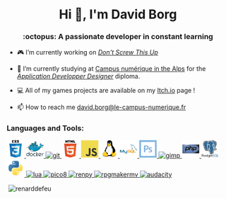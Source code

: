<h1 align="center">Hi 👋, I'm David Borg</h1>
<h3 align="center">:octopus: A passionate developer in constant learning</h3>

- :video_game: I’m currently working on [*Don't Screw This Up*](https://leffy21.itch.io/dont-screw-this-up)

- 🌱 I’m currently studying at [Campus numérique in the Alps](https://le-campus-numerique.fr/campus-annecy/) for the [*Application Developper Designer*](https://le-campus-numerique.fr/formation-developpeur/#concept-dev-app) diploma.

- 💻 All of my games projects are available on my [Itch.io](https://leffy21.itch.io/) page !

- 📫 How to reach me david.borg@le-campus-numerique.fr


<h3 align="left">Languages and Tools:</h3>
<p align="left"> <a href="https://www.w3schools.com/css/" target="_blank" rel="noreferrer"> <img src="https://raw.githubusercontent.com/devicons/devicon/master/icons/css3/css3-original-wordmark.svg" alt="css3" width="40" height="40"/> </a> <a href="https://www.docker.com/" target="_blank" rel="noreferrer"> <img src="https://raw.githubusercontent.com/devicons/devicon/master/icons/docker/docker-original-wordmark.svg" alt="docker" width="40" height="40"/> </a> <a href="https://git-scm.com/" target="_blank" rel="noreferrer"> <img src="https://www.vectorlogo.zone/logos/git-scm/git-scm-icon.svg" alt="git" width="40" height="40"/> </a> <a href="https://www.w3.org/html/" target="_blank" rel="noreferrer"> <img src="https://raw.githubusercontent.com/devicons/devicon/master/icons/html5/html5-original-wordmark.svg" alt="html5" width="40" height="40"/> </a> <a href="https://developer.mozilla.org/en-US/docs/Web/JavaScript" target="_blank" rel="noreferrer"> <img src="https://raw.githubusercontent.com/devicons/devicon/master/icons/javascript/javascript-original.svg" alt="javascript" width="40" height="40"/> </a> <a href="https://www.linux.org/" target="_blank" rel="noreferrer"> <img src="https://raw.githubusercontent.com/devicons/devicon/master/icons/linux/linux-original.svg" alt="linux" width="40" height="40"/> </a> <a href="https://www.mysql.com/" target="_blank" rel="noreferrer"> <img src="https://raw.githubusercontent.com/devicons/devicon/master/icons/mysql/mysql-original-wordmark.svg" alt="mysql" width="40" height="40"/> </a> <a href="https://www.photoshop.com/en" target="_blank" rel="noreferrer"> <img src="https://raw.githubusercontent.com/devicons/devicon/master/icons/photoshop/photoshop-line.svg" alt="photoshop" width="40" height="40"/> </a> <a href="https://www.gimp.org/" target="_blank" rel="noreferrer"> <img src="https://www.ipacpwd.net/images/images/Gimp.jpg" alt="gimp" width="40" height="40"/> </a> <a href="https://www.php.net" target="_blank" rel="noreferrer"> <img src="https://raw.githubusercontent.com/devicons/devicon/master/icons/php/php-original.svg" alt="php" width="40" height="40"/> </a> <a href="https://www.postgresql.org" target="_blank" rel="noreferrer"> <img src="https://raw.githubusercontent.com/devicons/devicon/master/icons/postgresql/postgresql-original-wordmark.svg" alt="postgresql" width="40" height="40"/> </a> <a href="https://www.python.org" target="_blank" rel="noreferrer"> <img src="https://raw.githubusercontent.com/devicons/devicon/master/icons/python/python-original.svg" alt="python" width="40" height="40"/> </a> <a href="https://www.lua.org/" target="_blank" rel="noreferrer"> <img src="https://www.lua.org/images/luaa.gif" alt="lua" width="40" height="40"/> </a> 
<a href="https://www.lexaloffle.com/pico-8.php" target="_blank" rel="noreferrer"> <img src="https://hb.imgix.net/daa4f4f06ae0362be8738d5a33f17ca31bf298b3.png?auto=compress,format&s=353a7629fd36a8da21de78f42f7f4bea" alt="pico8" width="40" height="40"/> </a>
<a href="https://www.renpy.org/" target="_blank" rel="noreferrer"> <img src="https://www.renpy.org/static/index-logo.png" alt="renpy" width="40" height="40"/> </a>
<a href="https://www.rpgmakerweb.com/products/rpg-maker-mv" target="_blank" rel="noreferrer"> <img src="https://i.imgur.com/P31DZba.png" alt="rpgmakermv" width="40" height="40"/> </a>
<a href="https://audacity.fr/" target="_blank" rel="noreferrer"> <img src="https://sites.google.com/a/csdn.qc.ca/recitcsdn/_/rsrc/1357743113395/pistes-d-integration/proceduriers/audacity/audacitylogo.png?height=200&width=200" alt="audacity" width="40" height="40"/> </a> </p>

<p>&nbsp;<img align="center" src="https://github-readme-stats.vercel.app/api?username=renarddefeu&show_icons=true&theme=cobalt&title_color=adbac7&text_color=adbac7&bg_color=22272e&locale=en" alt="renarddefeu" /></p>

